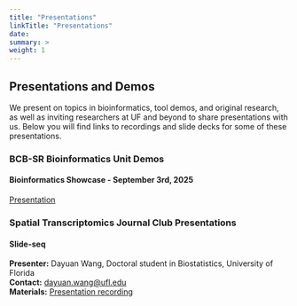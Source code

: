 ```yaml
---
title: "Presentations"
linkTitle: "Presentations"
date:
summary: >
weight: 1
---
```


## Presentations and Demos

We present on topics in bioinformatics, tool demos, and original research, as well as inviting researchers at UF and beyond to share presentations with us. Below you will find links to recordings and slide decks for some of these presentations.

### BCB-SR Bioinformatics Unit Demos

#### Bioinformatics Showcase - September 3rd, 2025
[Presentation](https://ufhcc-bcbsr.github.io/bioinfo-showcase/)

### Spatial Transcriptomics Journal Club Presentations

#### Slide-seq
**Presenter:** Dayuan Wang, Doctoral student in Biostatistics, University of Florida  
**Contact:** [dayuan.wang@ufl.edu](mailto:dayuan.wang@ufl.edu)  
**Materials:** [Presentation recording](link)




